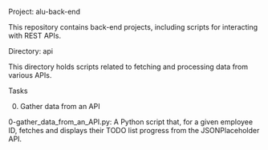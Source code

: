 Project: alu-back-end

This repository contains back-end projects, including scripts for interacting with REST APIs.

Directory: api

This directory holds scripts related to fetching and processing data from various APIs.

Tasks

0. Gather data from an API

0-gather_data_from_an_API.py: A Python script that, for a given employee ID, fetches and displays their TODO list progress from the JSONPlaceholder API.
